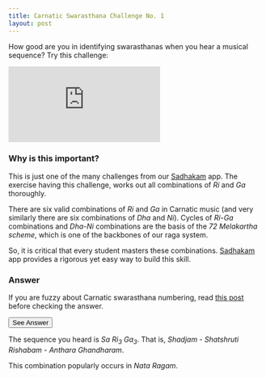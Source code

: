 ```yaml
---
title: Carnatic Swarasthana Challenge No. 1
layout: post
---
```


How good are you in identifying swarasthanas when you hear a musical sequence? Try this challenge:

<div class="embed-responsive embed-responsive-16by9 mb-3">
  <iframe class='embed-responsive-item' src="https://www.youtube-nocookie.com/embed/03OLXU-ei70" frameborder="0" allow="accelerometer; autoplay; encrypted-media; gyroscope; picture-in-picture" allowfullscreen></iframe>
</div>

### Why is this important?

This is just one of the many challenges from our [Sadhakam](https://play.google.com/store/apps/details?id=org.kuyil.sadhakam) app. The exercise having this challenge, works out all combinations of <i>Ri</i> and <i>Ga</i> thoroughly.

There are six valid combinations of <i>Ri</i> and <i>Ga</i> in Carnatic music (and very similarly there are six combinations of <i>Dha</i> and <i>Ni</i>). Cycles of <i>Ri</i>-<i>Ga</i> combinations and <i>Dha</i>-<i>Ni</i> combinations are the basis of the <i>72 Melakartha scheme</i>, which is one of the backbones of our raga system.

So, it is critical that every student masters these combinations. [Sadhakam](https://play.google.com/store/apps/details?id=org.kuyil.sadhakam) app provides a rigorous yet easy way to build this skill.

### Answer

If you are fuzzy about Carnatic swarasthana numbering, read <a href='{{ site.base_url }}{% post_url /blog/2017-12-03-carnatic-swarasthanas %}'>this post</a> before checking the answer.

<button class='btn btn-primary' type='button' data-toggle='collapse' data-target='#answer' aria-expanded='false' aria-controls='answer'>See Answer</button>

<div class='collapse' id='answer'>
  <div class='card card-body'>
    <p>The sequence you heard is <i>Sa <i>Ri</i><sub>3</sub> <i>Ga</i><sub>3</sub></i>. That is, <i>Shadjam</i> - <i>Shatshruti <i>Ri</i>shabam</i> - <i>Anthara Ghandharam</i>.</p>
    <p class='no-trailing-space'>This combination popularly occurs in <i>Nata Ragam</i>.</p>
  </div>
</div>
